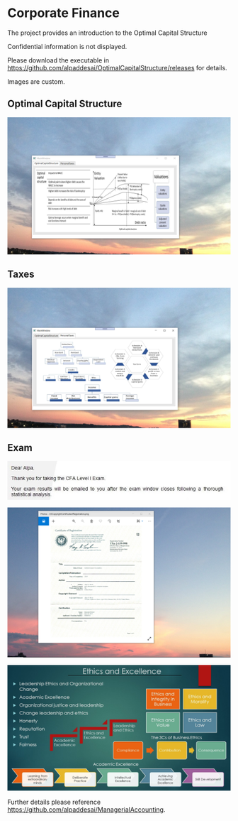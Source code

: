 # Corporate Finance

The project provides an introduction to the Optimal Capital Structure

Confidential information is not displayed.

Please download the executable in https://github.com/alpaddesai/OptimalCapitalStructure/releases for details.

Images are custom.

## Optimal Capital Structure
![image](OptimalCapitalStructure.png)

## Taxes
![image](PersonalTaxes.png)

## Exam
![image](CFAExam.jpg)

![image](USCopyrightCertificate.png)

![image](Ethics.jpg)

Further details please reference  https://github.com/alpaddesai/ManagerialAccounting.
